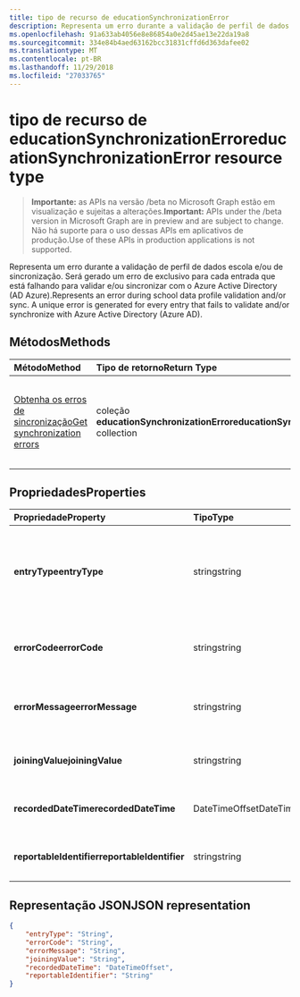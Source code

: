 ```yaml
---
title: tipo de recurso de educationSynchronizationError
description: Representa um erro durante a validação de perfil de dados escola e/ou de sincronização. Será gerado um erro de exclusivo para cada entrada que está falhando para validar e/ou sincronizar com o Azure Active Directory (AD Azure).
ms.openlocfilehash: 91a633ab4056e8e86854a0e2d45ae13e22da19a8
ms.sourcegitcommit: 334e84b4aed63162bcc31831cffd6d363dafee02
ms.translationtype: MT
ms.contentlocale: pt-BR
ms.lasthandoff: 11/29/2018
ms.locfileid: "27033765"
---
```

# <a name="educationsynchronizationerror-resource-type"></a><span data-ttu-id="f0db3-103">tipo de recurso de educationSynchronizationError</span><span class="sxs-lookup"><span data-stu-id="f0db3-103">educationSynchronizationError resource type</span></span>

> <span data-ttu-id="f0db3-104">**Importante:** as APIs na versão /beta no Microsoft Graph estão em visualização e sujeitas a alterações.</span><span class="sxs-lookup"><span data-stu-id="f0db3-104">**Important:** APIs under the /beta version in Microsoft Graph are in preview and are subject to change.</span></span> <span data-ttu-id="f0db3-105">Não há suporte para o uso dessas APIs em aplicativos de produção.</span><span class="sxs-lookup"><span data-stu-id="f0db3-105">Use of these APIs in production applications is not supported.</span></span>

<span data-ttu-id="f0db3-106">Representa um erro durante a validação de perfil de dados escola e/ou de sincronização. Será gerado um erro de exclusivo para cada entrada que está falhando para validar e/ou sincronizar com o Azure Active Directory (AD Azure).</span><span class="sxs-lookup"><span data-stu-id="f0db3-106">Represents an error during school data profile validation and/or sync. A unique error is generated for every entry that fails to validate and/or synchronize with Azure Active Directory (Azure AD).</span></span>

## <a name="methods"></a><span data-ttu-id="f0db3-107">Métodos</span><span class="sxs-lookup"><span data-stu-id="f0db3-107">Methods</span></span>

| <span data-ttu-id="f0db3-108">Método</span><span class="sxs-lookup"><span data-stu-id="f0db3-108">Method</span></span> | <span data-ttu-id="f0db3-109">Tipo de retorno</span><span class="sxs-lookup"><span data-stu-id="f0db3-109">Return Type</span></span> | <span data-ttu-id="f0db3-110">Descrição</span><span class="sxs-lookup"><span data-stu-id="f0db3-110">Description</span></span> |
|:-|:-|:-|
| [<span data-ttu-id="f0db3-111">Obtenha os erros de sincronização</span><span class="sxs-lookup"><span data-stu-id="f0db3-111">Get synchronization errors</span></span>](../api/educationsynchronizationerrors-get.md) | <span data-ttu-id="f0db3-112">coleção **educationSynchronizationError**</span><span class="sxs-lookup"><span data-stu-id="f0db3-112">**educationSynchronizationError** collection</span></span>| <span data-ttu-id="f0db3-113">Retorna a lista de erros de sincronização associado a um perfil.</span><span class="sxs-lookup"><span data-stu-id="f0db3-113">Returns the list of synchronization errors associated with a profile.</span></span> |

## <a name="properties"></a><span data-ttu-id="f0db3-114">Propriedades</span><span class="sxs-lookup"><span data-stu-id="f0db3-114">Properties</span></span>

| <span data-ttu-id="f0db3-115">Propriedade</span><span class="sxs-lookup"><span data-stu-id="f0db3-115">Property</span></span> | <span data-ttu-id="f0db3-116">Tipo</span><span class="sxs-lookup"><span data-stu-id="f0db3-116">Type</span></span> | <span data-ttu-id="f0db3-117">Descrição</span><span class="sxs-lookup"><span data-stu-id="f0db3-117">Description</span></span> |
|:-|:-|:-|
| <span data-ttu-id="f0db3-118">**entryType**</span><span class="sxs-lookup"><span data-stu-id="f0db3-118">**entryType**</span></span> | <span data-ttu-id="f0db3-119">string</span><span class="sxs-lookup"><span data-stu-id="f0db3-119">string</span></span> |  <span data-ttu-id="f0db3-120">Representa a entidade de sincronização (escola, seção, estudante, professor).</span><span class="sxs-lookup"><span data-stu-id="f0db3-120">Represents the sync entity (school, section, student, teacher).</span></span>       |
| <span data-ttu-id="f0db3-121">**errorCode**</span><span class="sxs-lookup"><span data-stu-id="f0db3-121">**errorCode**</span></span> | <span data-ttu-id="f0db3-122">string</span><span class="sxs-lookup"><span data-stu-id="f0db3-122">string</span></span> |  <span data-ttu-id="f0db3-123">Representa o código de erro para esse erro.</span><span class="sxs-lookup"><span data-stu-id="f0db3-123">Represents the error code for this error.</span></span>         |
| <span data-ttu-id="f0db3-124">**errorMessage**</span><span class="sxs-lookup"><span data-stu-id="f0db3-124">**errorMessage**</span></span> | <span data-ttu-id="f0db3-125">string</span><span class="sxs-lookup"><span data-stu-id="f0db3-125">string</span></span> |  <span data-ttu-id="f0db3-126">Contém uma descrição do erro.</span><span class="sxs-lookup"><span data-stu-id="f0db3-126">Contains a description of the error.</span></span>        |
| <span data-ttu-id="f0db3-127">**joiningValue**</span><span class="sxs-lookup"><span data-stu-id="f0db3-127">**joiningValue**</span></span> | <span data-ttu-id="f0db3-128">string</span><span class="sxs-lookup"><span data-stu-id="f0db3-128">string</span></span> |  <span data-ttu-id="f0db3-129">O identificador exclusivo para a entrada.</span><span class="sxs-lookup"><span data-stu-id="f0db3-129">The unique identifier for the entry.</span></span>         |
| <span data-ttu-id="f0db3-130">**recordedDateTime**</span><span class="sxs-lookup"><span data-stu-id="f0db3-130">**recordedDateTime**</span></span> | <span data-ttu-id="f0db3-131">DateTimeOffset</span><span class="sxs-lookup"><span data-stu-id="f0db3-131">DateTimeOffset</span></span> | <span data-ttu-id="f0db3-132">A hora da ocorrência desse erro.</span><span class="sxs-lookup"><span data-stu-id="f0db3-132">The time of occurrence of this error.</span></span>         |
| <span data-ttu-id="f0db3-133">**reportableIdentifier**</span><span class="sxs-lookup"><span data-stu-id="f0db3-133">**reportableIdentifier**</span></span> | <span data-ttu-id="f0db3-134">string</span><span class="sxs-lookup"><span data-stu-id="f0db3-134">string</span></span> | <span data-ttu-id="f0db3-135">O identificador dessa entrada de erro.</span><span class="sxs-lookup"><span data-stu-id="f0db3-135">The identifier of this error entry.</span></span>       |

## <a name="json-representation"></a><span data-ttu-id="f0db3-136">Representação JSON</span><span class="sxs-lookup"><span data-stu-id="f0db3-136">JSON representation</span></span>
<!-- {
  "blockType": "resource",
  "optionalProperties": [

  ],
  "@odata.type": "#microsoft.graph.educationSynchronizationError"
}-->

```json
{
    "entryType": "String",
    "errorCode": "String",
    "errorMessage": "String",
    "joiningValue": "String",
    "recordedDateTime": "DateTimeOffset",
    "reportableIdentifier": "String"
}
```
